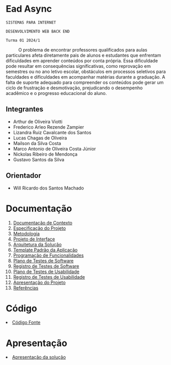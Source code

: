 # Ead Async

`SISTEMAS PARA INTERNET`

`DESENVOLVIMENTO WEB BACK END`

`Turma 01 2024/1`

&nbsp;&nbsp;&nbsp;&nbsp;&nbsp;&nbsp;&nbsp;&nbsp;&nbsp;&nbsp;O problema de encontrar professores qualificados para aulas particulares afeta diretamente pais de alunos e estudantes que enfrentam dificuldades em aprender conteúdos por conta própria. Essa dificuldade pode resultar em consequências significativas, como reprovação em semestres ou no ano letivo escolar, obstáculos em processos seletivos para faculdades e dificuldades em acompanhar matérias durante a graduação. A falta de suporte adequado para compreender os conteúdos pode gerar um ciclo de frustração e desmotivação, prejudicando o desempenho acadêmico e o progresso educacional do aluno.

## Integrantes

* Arthur de Oliveira Viotti
* Frederico Arleo Rezende Zampier
* Lizandra Ruiz Cavalcante dos Santos
* Lucas Chagas de Oliveira
* Mailson da Silva Costa
* Marco Antonio de Oliveira Costa Júnior
* Nickolas Ribeiro de Mendonça
* Gustavo Santos da Silva

## Orientador

* Will Ricardo dos Santos Machado

# Documentação

<ol>
<li><a href="docs/01-Documentação de Contexto.md"> Documentação de Contexto</a></li>
<li><a href="docs/02-Especificação do Projeto.md"> Especificação do Projeto</a></li>
<li><a href="docs/03-Metodologia.md"> Metodologia</a></li>
<li><a href="docs/04-Projeto de Interface.md"> Projeto de Interface</a></li>
<li><a href="docs/05-Arquitetura da Solução.md"> Arquitetura da Solução</a></li>
<li><a href="docs/06-Template Padrão da Aplicação.md"> Template Padrão da Aplicação</a></li>
<li><a href="docs/07-Programação de Funcionalidades.md"> Programação de Funcionalidades</a></li>
<li><a href="docs/08-Plano de Testes de Software.md"> Plano de Testes de Software</a></li>
<li><a href="docs/09-Registro de Testes de Software.md"> Registro de Testes de Software</a></li>
<li><a href="docs/10-Plano de Testes de Usabilidade.md"> Plano de Testes de Usabilidade</a></li>
<li><a href="docs/11-Registro de Testes de Usabilidade.md"> Registro de Testes de Usabilidade</a></li>
<li><a href="docs/12-Apresentação do Projeto.md"> Apresentação do Projeto</a></li>
<li><a href="docs/13-Referências.md"> Referências</a></li>
</ol>

# Código

<li><a href="src/README.md"> Código Fonte</a></li>

# Apresentação

<li><a href="presentation/README.md"> Apresentação da solução</a></li>
